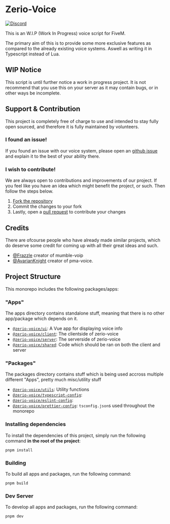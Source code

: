 # Zerio-Voice

[![Discord](https://img.shields.io/discord/931629164656734238?label=Our%20Discord)](http://discord.zerio-scripts.com/)

This is an W.I.P (Work In Progress) voice script for FiveM.

The primary aim of this is to provide some more exclusive features as compared
to the already existing voice systems. Aswell as writing it in Typescript
instead of Lua.

## WIP Notice

This script is until further notice a work in progress project. It is not
recommend that you use this on your server as it may contain bugs, or in other
ways be incomplete.

## Support & Contribution

This project is completely free of charge to use and intended to stay fully open
sourced, and therefore it is fully maintained by volunteers.

### I found an issue!

If you found an issue with our voice system, please open an
[github issue](https://github.com/Z3rio/zerio-voice/issues) and explain it to
the best of your ability there.

### I wish to contribute!

We are always open to contributions and improvements of our project. If you feel
like you have an idea which might benefit the project, or such. Then follow the
steps below.

1. [Fork the repository](https://github.com/Z3rio/zerio-voice/fork)
2. Commit the changes to your fork
3. Lastly, open a [pull request](https://github.com/Z3rio/zerio-voice/pulls) to
   contribute your changes

## Credits

There are ofcourse people who have already made similar projects, which do
deserve some credit for coming up with all their great ideas and such.

- [@Frazzle](https://github.com/FrazzIe) creator of mumble-voip
- [@AvarianKnight](https://github.com/AvarianKnight) creator of pma-voice.

## Project Structure

This monorepo includes the following packages/apps:

### "Apps"

The apps directory contains standalone stuff, meaning that there is no other
app/package which depends on it.

- [`@zerio-voice/ui`](https://github.com/Z3rio/zerio-voice/tree/main/apps/ui): A
  Vue app for displaying voice info
- [`@zerio-voice/client`](https://github.com/Z3rio/zerio-voice/tree/main/apps/client):
  The clientside of zerio-voice
- [`@zerio-voice/server`](https://github.com/Z3rio/zerio-voice/tree/main/apps/server):
  The serverside of zerio-voice
- [`@zerio-voice/shared`](https://github.com/Z3rio/zerio-voice/tree/main/apps/shared):
  Code which should be ran on both the client and server

### "Packages"

The packages directory contains stuff which is being used accross multiple
different "Apps", pretty much misc/utility stuff

- [`@zerio-voice/utils`](https://github.com/Z3rio/zerio-voice/tree/main/packages/utils):
  Utility functions
- [`@zerio-voice/typescript-config`](https://github.com/Z3rio/zerio-voice/tree/main/packages/typescript-config):
- [`@zerio-voice/eslint-config`](https://github.com/Z3rio/zerio-voice/tree/main/packages/eslint-config):
- [`@zerio-voice/prettier-config`](https://github.com/Z3rio/zerio-voice/tree/main/packages/prettier-config):
  `tsconfig.json`s used throughout the monorepo

### Installing dependencies

To install the dependencies of this project, simply run the following command
**in the root of the project**:

```
pnpm install
```

### Building

To build all apps and packages, run the following command:

```
pnpm build
```

### Dev Server

To develop all apps and packages, run the following command:

```
pnpm dev
```
